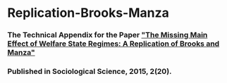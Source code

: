 # Replication-Brooks-Manza
### The Technical Appendix for the Paper ["The Missing Main Effect of Welfare State Regimes: A Replication of Brooks and Manza"](https://www.sociologicalscience.com/articles-v2-20-420/)
### Published in Sociological Science, 2015, 2(20).
